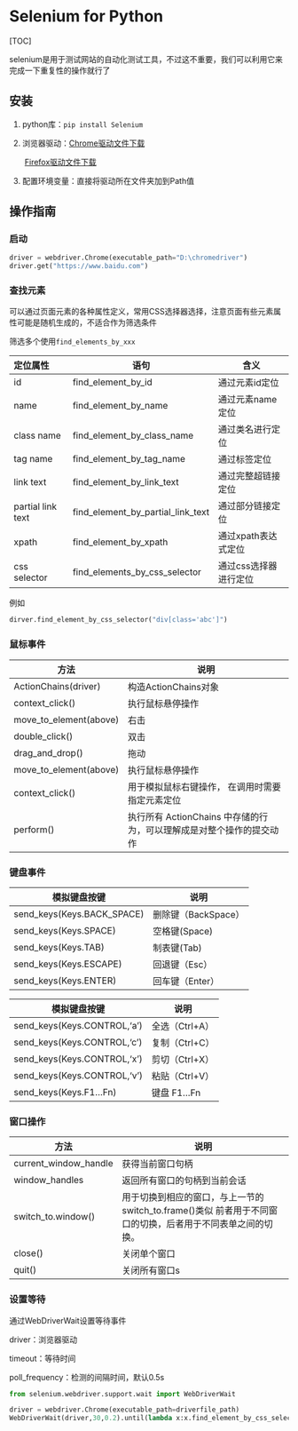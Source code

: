 # Selenium for Python 

[TOC]

selenium是用于测试网站的自动化测试工具，不过这不重要，我们可以利用它来完成一下重复性的操作就行了

## 安装

1. python库：`pip install Selenium`

2. 浏览器驱动：[Chrome驱动文件下载](https://chromedriver.storage.googleapis.com/index.html?path=2.35/)

   ​					   [Firefox驱动文件下载](https://github.com/mozilla/geckodriver/releases)

3. 配置环境变量：直接将驱动所在文件夹加到Path值

## 操作指南

### 启动

```python
driver = webdriver.Chrome(executable_path="D:\chromedriver")
driver.get("https://www.baidu.com")
```

### 查找元素

可以通过页面元素的各种属性定义，常用CSS选择器选择，注意页面有些元素属性可能是随机生成的，不适合作为筛选条件

筛选多个使用`find_elements_by_xxx`

| 定位属性          | 语句                              | 含义                  |
| :---------------- | --------------------------------- | --------------------- |
| id                | find_element_by_id                | 通过元素id定位        |
| name              | find_element_by_name              | 通过元素name定位      |
| class name        | find_element_by_class_name        | 通过类名进行定位      |
| tag name          | find_element_by_tag_name          | 通过标签定位          |
| link text         | find_element_by_link_text         | 通过完整超链接定位    |
| partial link text | find_element_by_partial_link_text | 通过部分链接定位      |
| xpath             | find_element_by_xpath             | 通过xpath表达式定位   |
| css selector      | find_elements_by_css_selector     | 通过css选择器进行定位 |

例如

```python
dirver.find_element_by_css_selector("div[class='abc']")
```

### 鼠标事件

| 方法                   | 说明                                                         |
| ---------------------- | ------------------------------------------------------------ |
| ActionChains(driver)   | 构造ActionChains对象                                         |
| context_click()        | 执行鼠标悬停操作                                             |
| move_to_element(above) | 右击                                                         |
| double_click()         | 双击                                                         |
| drag_and_drop()        | 拖动                                                         |
| move_to_element(above) | 执行鼠标悬停操作                                             |
| context_click()        | 用于模拟鼠标右键操作， 在调用时需要指定元素定位              |
| perform()              | 执行所有 ActionChains 中存储的行为，可以理解成是对整个操作的提交动作 |

### 键盘事件

| 模拟键盘按键               | **说明**            |
| -------------------------- | ------------------- |
| send_keys(Keys.BACK_SPACE) | 删除键（BackSpace） |
| send_keys(Keys.SPACE)      | 空格键(Space)       |
| send_keys(Keys.TAB)        | 制表键(Tab)         |
| send_keys(Keys.ESCAPE)     | 回退键（Esc）       |
| send_keys(Keys.ENTER)      | 回车键（Enter）     |

| 模拟键盘按键               | **说明**            |
| -------------------------- | ------------------- |
|send_keys(Keys.CONTROL,‘a’)|	全选（Ctrl+A）|
|send_keys(Keys.CONTROL,‘c’)|	复制（Ctrl+C）|
|send_keys(Keys.CONTROL,‘x’)|	剪切（Ctrl+X）|
|send_keys(Keys.CONTROL,‘v’)|	粘贴（Ctrl+V）|
|send_keys(Keys.F1…Fn)|	键盘 F1…Fn|


### 窗口操作


| **方法**               | **说明**            |
| -------------------------- | ------------------- |
|current_window_handle|	获得当前窗口句柄|
|window_handles	|返回所有窗口的句柄到当前会话|
|switch_to.window()| 用于切换到相应的窗口，与上一节的switch_to.frame()类似  前者用于不同窗口的切换，后者用于不同表单之间的切换。 |
|close()| 关闭单个窗口 |
|quit()| 关闭所有窗口s |

### 设置等待

通过WebDriverWait设置等待事件

driver：浏览器驱动

timeout：等待时间

poll_frequency：检测的间隔时间，默认0.5s

```python
from selenium.webdriver.support.wait import WebDriverWait

driver = webdriver.Chrome(executable_path=driverfile_path)
WebDriverWait(driver,30,0.2).until(lambda x:x.find_element_by_css_selector("div[id='123']"))
```

